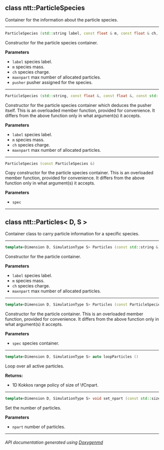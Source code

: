 ## class ntt::ParticleSpecies

Container for the information about the particle species.  

---

```c++
ParticleSpecies (std::string label, const float & m, const float & ch, const std::size_t & maxnpart, const ParticlePusher & pusher)
```
Constructor for the particle species container. 

**Parameters**
- `label` species label. 
- `m` species mass. 
- `ch` species charge. 
- `maxnpart` max number of allocated particles. 
- `pusher` pusher assigned for the species. 

---

```c++
ParticleSpecies (std::string, const float &, const float &, const std::size_t &)
```
Constructor for the particle species container which deduces the pusher itself. This is an overloaded member function, provided for convenience. It differs from the above function only in what argument(s) it accepts. 

**Parameters**
- `label` species label. 
- `m` species mass. 
- `ch` species charge. 
- `maxnpart` max number of allocated particles. 

---

```c++
ParticleSpecies (const ParticleSpecies &)
```
Copy constructor for the particle species container. This is an overloaded member function, provided for convenience. It differs from the above function only in what argument(s) it accepts. 

**Parameters**
- `spec` 

---

## class ntt::Particles< D, S >

Container class to carry particle information for a specific species.  

---

```c++
template<Dimension D, SimulationType S> Particles (const std::string &, const float &, const float &, const std::size_t &)
```
Constructor for the particle container. 

**Parameters**
- `label` species label. 
- `m` species mass. 
- `ch` species charge. 
- `maxnpart` max number of allocated particles. 

---

```c++
template<Dimension D, SimulationType S> Particles (const ParticleSpecies &)
```
Constructor for the particle container. This is an overloaded member function, provided for convenience. It differs from the above function only in what argument(s) it accepts. 

**Parameters**
- `spec` species container. 

---

```c++
template<Dimension D, SimulationType S> auto loopParticles ()
```
Loop over all active particles. 

**Returns:**
- 1D Kokkos range policy of size of \fCnpart. 

---

```c++
template<Dimension D, SimulationType S> void set_npart (const std::size_t & N)
```
Set the number of particles. 

**Parameters**
- `npart` number of particles. 

---

###### API documentation generated using [Doxygenmd](https://github.com/d99kris/doxygenmd)

